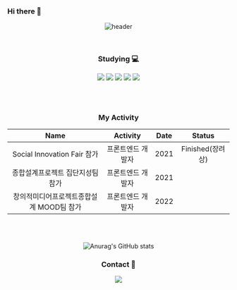 ### Hi there 👋

<div align="center">
 
 ![header](https://capsule-render.vercel.app/api?type=rounded&color=gradient&height=200&section=header&text=welcome&fontSize=90&animation=fadeIn&fontAlignY=50&desc=Sangyeon's%20GitHub%20Profile&descAlignY=70&descAlign=65)

 </br>

  <h3> Studying 💻</h3>
  <img src="https://img.shields.io/badge/C-A8B9CC?style=flat-square&logo=C%2B%2B&logoColor=white"/>
  <img src="https://img.shields.io/badge/Python-3776AB?style=flat-square&logo=python&logoColor=white"/>
  <img src="https://img.shields.io/badge/Javascript-F7DF1E?style=flat-square&logo=Javascript&logoColor=black"/>
  <img src="https://img.shields.io/badge/Vue.js-4FC08D?style=flat-square&logo=Vue.js&logoColor=white"/>
  <img src="https://img.shields.io/badge/React-61DAFB?style=flat-square&logo=React&logoColor=white"/>
  
 </br></br>
 
 <h3> My Activity </h3>
 
|Name|Activity|Date|Status|
|:---:|:---:|:---:|:---:|
|Social Innovation Fair 참가|프론트엔드 개발자|2021|Finished(장려상)|
|종합설계프로젝트 집단지성팀 참가|프론트엔드 개발자|2021||
|창의적미디어프로젝트종합설계 MOOD팀 참가|프론트엔드 개발자|2022||

</br></br>


![Anurag's GitHub stats](https://github-readme-stats.vercel.app/api?username=KECO-00&show_icons=true&theme=nord)

  <h3> Contact 💬</h3>

   <a href="mailto:ksang98@icloud.com">
      <img src="https://img.shields.io/badge/Gmail-FF5A5F?style=flat-square&logo=Gmail&logoColor=white"/>
  </a>

  
  
</div>
  
